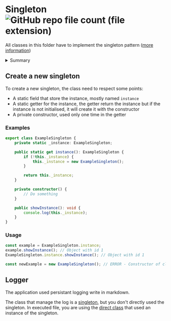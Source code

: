 # Singleton ![GitHub repo file count (file extension)](https://img.shields.io/github/directory-file-count/Glassait/FOLD_Bot/src%2Fmodule%2Fshared%2Fsingleton?type=file&extension=ts&style=flat-square&label=Singleton)

All classes in this folder have to implement the singleton pattern ([more information](https://refactoring.guru/fr/design-patterns/singleton))

<details>
   <summary>Summary</summary>

-   [Create a new singleton](#create-a-new-singleton)
    -   [Examples](#examples)
    -   [Usages](#usage)
-   [Logger](#logger)

</details>

## Create a new singleton

To create a new singleton, the class need to respect some points:

-   A static field that store the instance, mostly named `instance`
-   A static getter for the instance, the getter return the instance but if the instance is not initialised, it will create it with the constructor
-   A private constructor, used only one time in the getter

### Examples

```typescript
export class ExampleSingleton {
    private static _instance: ExampleSingleton;

    public static get instance(): ExampleSingleton {
        if (!this._instance) {
            this._instance = new ExampleSingleton();
        }

        return this._instance;
    }

    private constructor() {
        // Do something
    }

    public showInstance(): void {
        console.log(this._instance);
    }
}
```

### Usage

```typescript
const example = ExampleSingleton.instance;
example.showInstance(); // Object with id 1
ExampleSingleton.instance.showInstance(); // Object with id 1

const newExample = new ExampleSingleton(); // ERROR - Constructor of class ExampleSingleton is private and only accessible within the class declaration
```

## Logger

The application used persistant logging write in markdown.

The class that manage the log is a [singleton](./logger.singleton.ts), but you don't directly used the singleton. In executed file, you are using the [direct class](../utils/logger.ts) that used an instance of the singleton.
